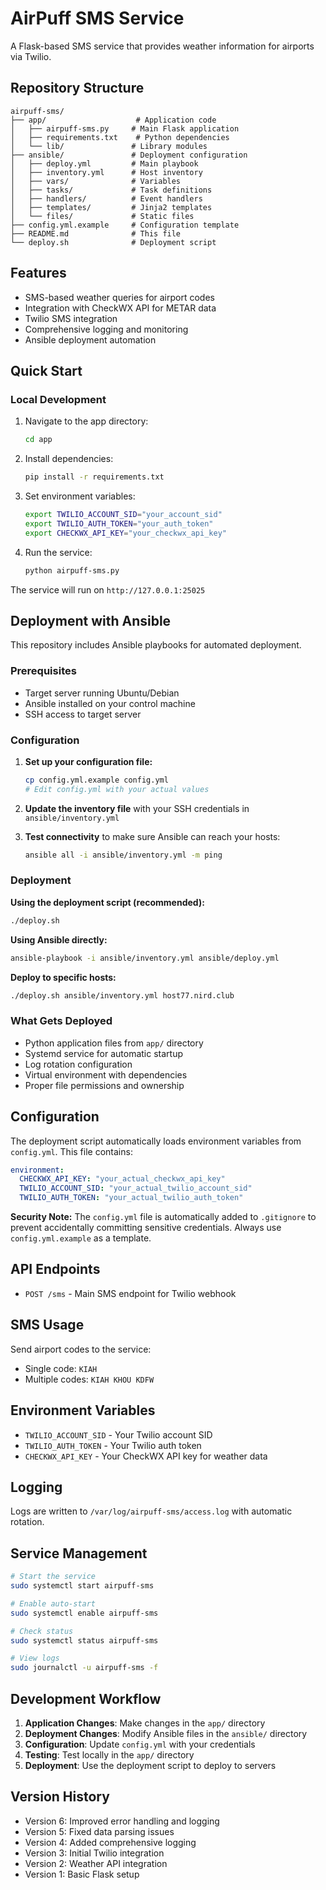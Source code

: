 # AirPuff SMS Service

A Flask-based SMS service that provides weather information for airports via Twilio.

## Repository Structure

```
airpuff-sms/
├── app/                    # Application code
│   ├── airpuff-sms.py     # Main Flask application
│   ├── requirements.txt    # Python dependencies
│   └── lib/               # Library modules
├── ansible/               # Deployment configuration
│   ├── deploy.yml         # Main playbook
│   ├── inventory.yml      # Host inventory
│   ├── vars/              # Variables
│   ├── tasks/             # Task definitions
│   ├── handlers/          # Event handlers
│   ├── templates/         # Jinja2 templates
│   └── files/             # Static files
├── config.yml.example     # Configuration template
├── README.md              # This file
└── deploy.sh              # Deployment script
```

## Features

- SMS-based weather queries for airport codes
- Integration with CheckWX API for METAR data
- Twilio SMS integration
- Comprehensive logging and monitoring
- Ansible deployment automation

## Quick Start

### Local Development

1. Navigate to the app directory:
   ```bash
   cd app
   ```

2. Install dependencies:
   ```bash
   pip install -r requirements.txt
   ```

3. Set environment variables:
   ```bash
   export TWILIO_ACCOUNT_SID="your_account_sid"
   export TWILIO_AUTH_TOKEN="your_auth_token"
   export CHECKWX_API_KEY="your_checkwx_api_key"
   ```

4. Run the service:
   ```bash
   python airpuff-sms.py
   ```

The service will run on `http://127.0.0.1:25025`

## Deployment with Ansible

This repository includes Ansible playbooks for automated deployment.

### Prerequisites

- Target server running Ubuntu/Debian
- Ansible installed on your control machine
- SSH access to target server

### Configuration

1. **Set up your configuration file:**
   ```bash
   cp config.yml.example config.yml
   # Edit config.yml with your actual values
   ```

2. **Update the inventory file** with your SSH credentials in `ansible/inventory.yml`

3. **Test connectivity** to make sure Ansible can reach your hosts:
   ```bash
   ansible all -i ansible/inventory.yml -m ping
   ```

### Deployment

**Using the deployment script (recommended):**
```bash
./deploy.sh
```

**Using Ansible directly:**
```bash
ansible-playbook -i ansible/inventory.yml ansible/deploy.yml
```

**Deploy to specific hosts:**
```bash
./deploy.sh ansible/inventory.yml host77.nird.club
```

### What Gets Deployed

- Python application files from `app/` directory
- Systemd service for automatic startup
- Log rotation configuration
- Virtual environment with dependencies
- Proper file permissions and ownership

## Configuration

The deployment script automatically loads environment variables from `config.yml`. This file contains:

```yaml
environment:
  CHECKWX_API_KEY: "your_actual_checkwx_api_key"
  TWILIO_ACCOUNT_SID: "your_actual_twilio_account_sid"
  TWILIO_AUTH_TOKEN: "your_actual_twilio_auth_token"
```

**Security Note:** The `config.yml` file is automatically added to `.gitignore` to prevent accidentally committing sensitive credentials. Always use `config.yml.example` as a template.

## API Endpoints

- `POST /sms` - Main SMS endpoint for Twilio webhook

## SMS Usage

Send airport codes to the service:
- Single code: `KIAH`
- Multiple codes: `KIAH KHOU KDFW`

## Environment Variables

- `TWILIO_ACCOUNT_SID` - Your Twilio account SID
- `TWILIO_AUTH_TOKEN` - Your Twilio auth token
- `CHECKWX_API_KEY` - Your CheckWX API key for weather data

## Logging

Logs are written to `/var/log/airpuff-sms/access.log` with automatic rotation.

## Service Management

```bash
# Start the service
sudo systemctl start airpuff-sms

# Enable auto-start
sudo systemctl enable airpuff-sms

# Check status
sudo systemctl status airpuff-sms

# View logs
sudo journalctl -u airpuff-sms -f
```

## Development Workflow

1. **Application Changes**: Make changes in the `app/` directory
2. **Deployment Changes**: Modify Ansible files in the `ansible/` directory
3. **Configuration**: Update `config.yml` with your credentials
4. **Testing**: Test locally in the `app/` directory
5. **Deployment**: Use the deployment script to deploy to servers

## Version History

- Version 6: Improved error handling and logging
- Version 5: Fixed data parsing issues
- Version 4: Added comprehensive logging
- Version 3: Initial Twilio integration
- Version 2: Weather API integration
- Version 1: Basic Flask setup
